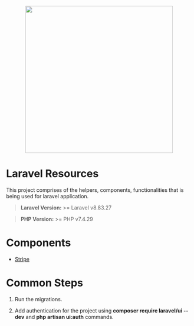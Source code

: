 
<p  align="center"><a  href="https://laravel.com"  target="_blank"><img  src="https://raw.githubusercontent.com/laravel/art/master/logo-lockup/5%20SVG/2%20CMYK/1%20Full%20Color/laravel-logolockup-cmyk-red.svg"  width="400"></a></p>

# Laravel Resources

This project comprises of the helpers, components, functionalities that is being used for laravel application.

> **Laravel Version:** >= Laravel v8.83.27

> **PHP Version:** >= PHP v7.4.29

# Components

 - [Stripe](https://github.com/VijayKumarDVK96/laravel-resources/blob/master/readme/stripe.md)

# Common Steps

1. Run the migrations.

2. Add authentication for the project using **composer require laravel/ui --dev** and **php artisan ui:auth** commands.